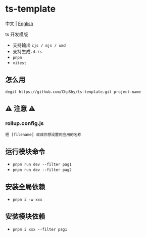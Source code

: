 # ts-template

中文 | [English](./README.md)

ts 开发模版

- 支持输出 `cjs / mjs / umd`
- 支持生成`.d.ts`
- `pnpm`
- `vitest`

## 怎么用

`degit https://github.com/ChpShy/ts-template.git project-name`

## ⚠️ 注意 ⚠️

### rollup.config.js

`把 [filename] 改成你想设置的应用的名称`

## 运行模块命令

- `pnpm run dev --filter pag1`
- `pnpm run dev --filter pag2`

## 安装全局依赖

- `pnpm i -w xxx`

## 安装模块依赖

- `pnpm i xxx --filter pag1`
